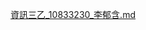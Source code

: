 [資訊三乙_10833230_李郁含.md](https://drive.google.com/file/d/1nM8sr6xqRsmKUEXVaGXv16Y8EULKHMSD/view?usp=sharing)
